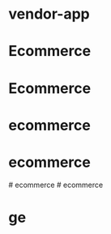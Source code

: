 # vendor-app
# Ecommerce
# Ecommerce
# ecommerce
# ecommerce
#   e c o m m e r c e  
 # ecommerce
# ge
